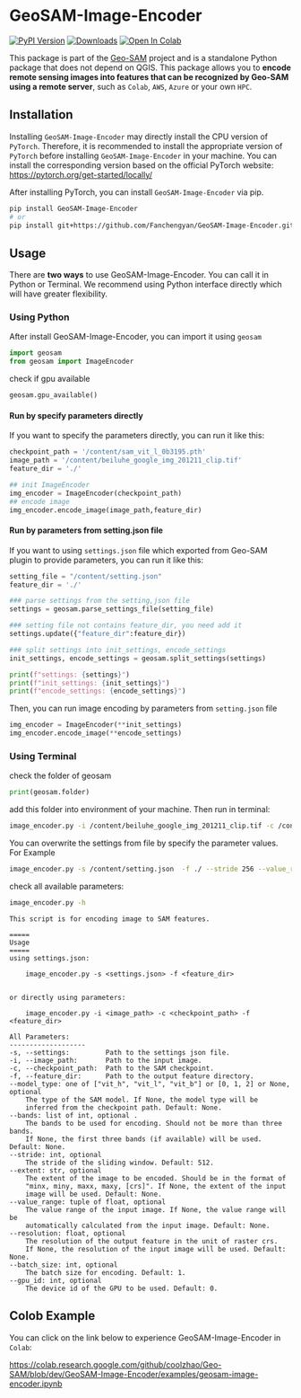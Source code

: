 # GeoSAM-Image-Encoder

[![PyPI Version](https://img.shields.io/pypi/v/GeoSAM-Image-Encoder)](https://pypi.org/project/GeoSAM-Image-Encoder/) [![Downloads](https://static.pepy.tech/badge/GeoSAM-Image-Encoder)](https://pepy.tech/project/GeoSAM-Image-Encoder) [![Open In Colab](https://colab.research.google.com/assets/colab-badge.svg)](https://colab.research.google.com/github/coolzhao/Geo-SAM/blob/main/GeoSAM-Image-Encoder/examples/geosam-image-encoder.ipynb)


This package is part of the [Geo-SAM](https://github.com/coolzhao/Geo-SAM) project and is a standalone Python package that does not depend on QGIS. This package allows you to **encode remote sensing images into features that can be recognized by Geo-SAM using a remote server**, such as ``Colab``, ``AWS``, ``Azure`` or your own ``HPC``.

## Installation

Installing `GeoSAM-Image-Encoder` may directly install the CPU version of `PyTorch`. Therefore, it is recommended to install the appropriate version of `PyTorch` before installing `GeoSAM-Image-Encoder` in your machine. You can install the corresponding version based on the official PyTorch website:
<https://pytorch.org/get-started/locally/>

After installing PyTorch, you can install `GeoSAM-Image-Encoder` via pip.

``` BASH
pip install GeoSAM-Image-Encoder
# or
pip install git+https://github.com/Fanchengyan/GeoSAM-Image-Encoder.git
```


## Usage

There are **two ways** to use GeoSAM-Image-Encoder. You can call it in Python or Terminal. We recommend using Python interface directly which will have greater flexibility.

### Using Python

After install GeoSAM-Image-Encoder, you can import it using `geosam`

```python
import geosam
from geosam import ImageEncoder
```

check if gpu available

```python
geosam.gpu_available()
```

#### Run by specify parameters directly

If you want to specify the parameters directly, you can run it like this:

```python
checkpoint_path = '/content/sam_vit_l_0b3195.pth'
image_path = '/content/beiluhe_google_img_201211_clip.tif'
feature_dir = './'

## init ImageEncoder
img_encoder = ImageEncoder(checkpoint_path)
## encode image
img_encoder.encode_image(image_path,feature_dir)
```

#### Run by parameters from setting.json file

If you want to using `settings.json` file which exported from Geo-SAM plugin to provide parameters, you can run it like this:

```python
setting_file = "/content/setting.json"
feature_dir = './'

### parse settings from the setting,json file
settings = geosam.parse_settings_file(setting_file)

### setting file not contains feature_dir, you need add it
settings.update({"feature_dir":feature_dir})

### split settings into init_settings, encode_settings
init_settings, encode_settings = geosam.split_settings(settings)

print(f"settings: {settings}")
print(f"init_settings: {init_settings}")
print(f"encode_settings: {encode_settings}")
```

Then, you can run image encoding by parameters from `setting.json` file

```python
img_encoder = ImageEncoder(**init_settings)
img_encoder.encode_image(**encode_settings)
```

### Using Terminal


check the folder of geosam

```python
print(geosam.folder)
```

add this folder into environment of your machine. Then run in terminal:

```bash
image_encoder.py -i /content/beiluhe_google_img_201211_clip.tif -c /content/sam_vit_l_0b3195.pth -f ./
```

You can overwrite the settings from file by specify the parameter values. For Example

```bash
image_encoder.py -s /content/setting.json  -f ./ --stride 256 --value_range "10,255"
```

check all available parameters:

```bash
image_encoder.py -h
```

```
This script is for encoding image to SAM features.

=====
Usage
=====
using settings.json:

    image_encoder.py -s <settings.json> -f <feature_dir>
 
 
or directly using parameters:
 
    image_encoder.py -i <image_path> -c <checkpoint_path> -f <feature_dir>
    
All Parameters:
-------------------
-s, --settings:         Path to the settings json file.
-i, --image_path:       Path to the input image.
-c, --checkpoint_path:  Path to the SAM checkpoint.
-f, --feature_dir:      Path to the output feature directory.
--model_type: one of ["vit_h", "vit_l", "vit_b"] or [0, 1, 2] or None, optional
    The type of the SAM model. If None, the model type will be 
    inferred from the checkpoint path. Default: None. 
--bands: list of int, optional .
    The bands to be used for encoding. Should not be more than three bands.
    If None, the first three bands (if available) will be used. Default: None.
--stride: int, optional
    The stride of the sliding window. Default: 512.
--extent: str, optional
    The extent of the image to be encoded. Should be in the format of
    "minx, miny, maxx, maxy, [crs]". If None, the extent of the input
    image will be used. Default: None.
--value_range: tuple of float, optional
    The value range of the input image. If None, the value range will be
    automatically calculated from the input image. Default: None.
--resolution: float, optional
    The resolution of the output feature in the unit of raster crs.
    If None, the resolution of the input image will be used. Default: None.
--batch_size: int, optional
    The batch size for encoding. Default: 1.
--gpu_id: int, optional
    The device id of the GPU to be used. Default: 0.

```

## Colob Example


You can click on the link below to experience GeoSAM-Image-Encoder in `Colab`: 

<https://colab.research.google.com/github/coolzhao/Geo-SAM/blob/dev/GeoSAM-Image-Encoder/examples/geosam-image-encoder.ipynb>

